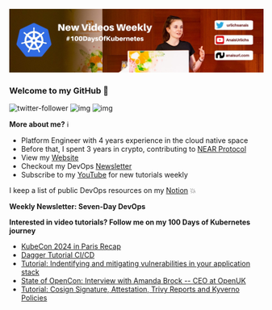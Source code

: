 ![my header image](./assets/header.jpg)

### Welcome to my GitHub 👋

![twitter-follower](https://img.shields.io/twitter/follow/urlichsanais?style=social) ![img](https://img.shields.io/youtube/channel/subscribers/UCb4mfRT5UWpjoUQRcIE2qOQ?label=YouTube%20Subscribers&style=social) ![img](https://img.shields.io/youtube/channel/views/UCb4mfRT5UWpjoUQRcIE2qOQ?label=Total%20views%20on%20my%20YouTube%20Channel&style=social) 

**More about me?** ℹ️
* Platform Engineer with 4 years experience in the cloud native space
* Before that, I spent 3 years in crypto, contributing to [NEAR Protocol](https://github.com/near)
* View my [Website](https://anaisurl.com/)
* Checkout my DevOps [Newsletter](https://anaisurl.com/tag/devops)
* Subscribe to my [YouTube](https://www.youtube.com/c/AnaisUrlichs) for new tutorials weekly

I keep a list of public DevOps resources on my [Notion](https://devops.anaisurl.com/) :boom:

**Weekly Newsletter: Seven-Day DevOps**
<!-- NEWSLETTER-LIST:START -->
<!-- NEWSLETTER-LIST:END -->

**Interested in video tutorials? Follow me on my 100 Days of Kubernetes journey**
<!-- YOUTUBE-LIST:START -->
- [KubeCon 2024 in Paris Recap](https://www.youtube.com/watch?v=Hjpc_tk4K_Y)
- [Dagger Tutorial CI/CD](https://www.youtube.com/watch?v=Rc0NCpc2YSc)
- [Tutorial: Indentifying and mitigating vulnerabilities in your application stack](https://www.youtube.com/watch?v=B0unHu1C1uU)
- [State of OpenCon: Interview with Amanda Brock -- CEO at OpenUK](https://www.youtube.com/watch?v=ReJOB42YaPA)
- [Tutorial: Cosign Signature, Attestation, Trivy Reports and Kyverno Policies](https://www.youtube.com/watch?v=soTg-b-Uqkw)
<!-- YOUTUBE-LIST:END -->
